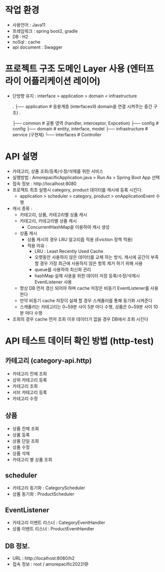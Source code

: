 작업 환경
============
- 사용언어 : Java11
- 프레임워크 : spring boot2, gradle
- DB : H2
- noSql : cache
- api document : Swagger


프로젝트 구조 도메인 Layer 사용 (엔터프라이  어플리케이션 레이어)
============================
- 단방향 유지 : interface > application > domain < infrastructure



    .
    ├── application        # 응용계층 (interfaces와 domain을 연결 시켜주는 중간 구조)
        .

    ├── common             # 공통 영역 (handler, interceptor, Expcetion) 
    ├── config             # config
    ├── domain             # entity, interface, model
    ├── infrastructure     # service (구현체)
    └── interfaces         # Controller

API 설명
============
- 카테고리, 상품 조회/등록/수정/삭제를 위한 서비스
- 실행방법 : AmorepacificApplication.java > Run As > Spring Boot App 선택
- 접속 정보 : http://localhost:8080
- 프로젝트 최초 실행시 category, product 데이터를 캐시에 등록 시킨다.
  - application > scheduler > category, product > onApplicationEvent 수행
- 캐시 종류 :
  - 카테고리, 상품, 카테고리별 상품 캐시
  - 카테고리, 카테고리별 상품 캐시
    - ConcurrentHashMap을 이용하여 캐시 생성
  - 상품 캐시
    - 상품 캐시의 경우 LRU 알고리즘 적용 (Eviction 정책 적용)
    - 적용 이유 :
      - LRU : Least Recently Used Cache
      - 오랫동안 사용하지 않은 데이터를 교체 하는 방식. 캐시에 공간이 부족 할 경우 가장 최근에 사용하지 않은 항목 제거 하기 위해 사용
      - queue를 사용하여 최신화 관리
      - hashMap 실제 사용을 위한 데이터 저장
        등록/수정/삭제시 EventListener 사용
  - 항상 DB 먼저 갱신 되어야 하며 cache 저장은 비동기 EventListener를 사용 한다
  - 만약 비동기 cache 저장이 실패 할 경우 스캐쥴러를 통해 동기화 시켜준다
  - 스캐쥴러는 카테고리는 0~59분 사이 5분 마다 수행, 상품은 0~59분 사이 10분 마다 수행
- 조회의 경우 cache 먼저 조회 이후 데이터가 없을 경우 DB에서 조회 시킨다    

API 테스트 데이터 확인 방법 (http-test)
============

카테고리 (category-api.http)
--------------
- 카테고리 전체 조회
- 상위 카테고리 등록
- 카테고리 조회
- 서브 카테고리 등록
- 카테고리 수정

상품
--------------
- 상품 전체 조회
- 상품 등록
- 상품 단일 조회
- 상품 수정
- 상품 삭제
- 카테고리 별 상품 조회

scheduler
--------------
- 카테고리 동기화 : CategoryScheduler
- 상품 동기화  : ProductScheduler

EventListener
--------------
- 카테고리 이벤트 리스너 : CategoryEventHandler
- 상품 이벤트 리스너 : ProductEventHandler



DB 정보.
--------------
- URL : http://localhost:8080/h2
- 접속 정보 : root / amorepacific2022!@ 


